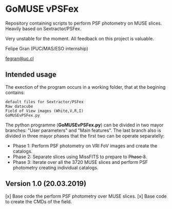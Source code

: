 # GoMUSE vPSFex

Repository containing scripts to perform PSF photometry on MUSE slices.
Heavily based on Sextractor/PSFex.

Very unstable for the moment. All feedback on this project is valuable.

Felipe Gran (PUC/MAS/ESO internship)

fegran@uc.cl

## Intended usage 

The exection of the program occurs in a working folder, that 
at the begining contains:

```
default files for Sextractor/PSFex
Raw datacube 
Field of View images (White,V,R,I)
GoMUSEvPSFex.py
```

The python programme (**GoMUSEvPSFex.py**) can be divided in two mayor branches: "User parameters" and "Main features".
The last branch also is divided in three mayor phases that the first two can be operate separatelly:

 - Phase 1: Perform PSF photometry on VRI FoV images and create the catalogs.
 - Phase 2: Separate slices using MissFITS to prepare to ~~Phase 3~~.
 - Phase 3: Iterate over all the 3720 MUSE slices and perform PSF photometry creating individual catalogs.

## Version 1.0 (20.03.2019)

[x] Base code the perform PSF photometry over MUSE slices.
[x] Base code to create the CMDs of the field.